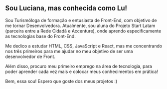 ## Sou Luciana, mas conhecida como Lu!

Sou Turismóloga de formação e entusiasta de Front-End, com objetivo de me tornar Desenvolvedora. Atualmente, sou aluna do Projeto Start Latam (parceira entre a Rede Cidadã e Accenture), onde aprendo especificamente as tecnologias base do Front-End. 

Me dedico a estudar HTML, CSS, JavaScript e React, mas me concentrando nos três primeiros para me ajudar no meu objetivo de ser uma desenvolvedor de Front. 

Além disso, procuro meu primeiro emprego na área de tecnologia, para poder aprender cada vez mais e colocar meus conhecimentos em prática!

Bem, essa sou! Espero que goste dos meus projetos :) 
